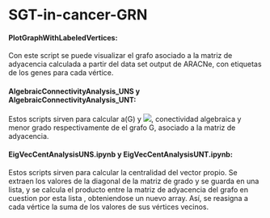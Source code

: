 # SGT-in-cancer-GRN

 
#### PlotGraphWithLabeledVertices: 
Con este script se puede visualizar el grafo asociado a la matriz de adyacencia calculada a partir del data set output de ARACNe, con etiquetas de los genes para cada vértice.
 
#### AlgebraicConnectivityAnalysis_UNS y AlgebraicConnectivityAnalysis_UNT: 

Estos scripts sirven para calcular a(G) y <img src="https://render.githubusercontent.com/render/math?math=\delta = -1">, conectividad algebraica y menor grado respectivamente de el grafo G, asociado a la matriz de adyacencia.


#### EigVecCentAnalysisUNS.ipynb y EigVecCentAnalysisUNT.ipynb: 
Estos scripts sirven para calcular la centralidad del vector propio. Se extraen los valores de la diagonal de la matriz
de grado y se guarda en una lista, y se calcula el producto entre la matriz de adyacencia del grafo en cuestion por esta lista , obteniendose un nuevo array. Así, se reasigna a cada vértice la suma de los valores de sus vértices vecinos.
